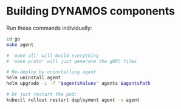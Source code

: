 # Building DYNAMOS components
Run these commands individually:
```sh
cd go
make agent

# 'make all' will build everything
# 'make proto' will just generate the gRPC files

# Re-deploy by uninstalling agent
helm uninstall agent
helm upgrade -i -f "$agentsValues" agents $agentsPath

# Or just restart the pod:
kubectl rollout restart deployment agent -n agent
```